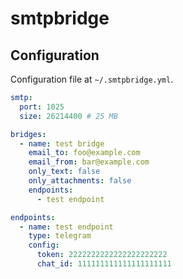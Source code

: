 # smtpbridge

## Configuration

Configuration file at `~/.smtpbridge.yml`.

```yaml
smtp:
  port: 1025
  size: 26214400 # 25 MB

bridges:
  - name: test bridge
    email_to: foo@example.com
    email_from: bar@example.com
    only_text: false
    only_attachments: false
    endpoints:
      - test endpoint

endpoints:
  - name: test endpoint
    type: telegram
    config:
      token: 2222222222222222222222
      chat_id: 111111111111111111111
```
